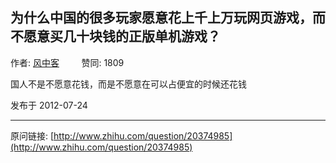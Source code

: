 ## 为什么中国的很多玩家愿意花上千上万玩网页游戏，而不愿意买几十块钱的正版单机游戏？

作者: [风中客](http://www.zhihu.com/people/feng-zhong-ke)&nbsp;&nbsp;&nbsp;&nbsp;&nbsp;&nbsp;&nbsp;&nbsp; 赞同: 1809


国人不是不愿意花钱，而是不愿意在可以占便宜的时候还花钱



发布于 2012-07-24



---
原问链接: [http://www.zhihu.com/question/20374985](http://www.zhihu.com/question/20374985)